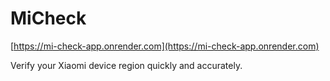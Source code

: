 # MiCheck

[https://mi-check-app.onrender.com](https://mi-check-app.onrender.com)

Verify your Xiaomi device region quickly and accurately.